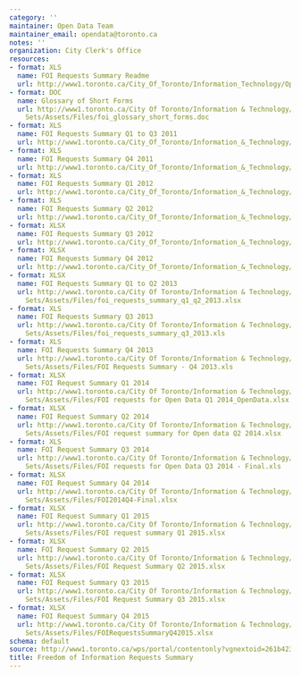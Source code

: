 ```yaml
---
category: ''
maintainer: Open Data Team
maintainer_email: opendata@toronto.ca
notes: ''
organization: City Clerk's Office
resources:
- format: XLS
  name: FOI Requests Summary Readme
  url: http://www1.toronto.ca/City_Of_Toronto/Information_Technology/Open_Data/Data_Sets/Assets/Files/FOI_Requests_Summary_Readme.xls
- format: DOC
  name: Glossary of Short Forms
  url: http://www1.toronto.ca/City Of Toronto/Information & Technology/Open Data/Data
    Sets/Assets/Files/foi_glossary_short_forms.doc
- format: XLS
  name: FOI Requests Summary Q1 to Q3 2011
  url: http://www1.toronto.ca/City_Of_Toronto/Information_&_Technology/Open_Data/Data_Sets/Assets/Files/FOIRequestsSummaryQ1toQ32011.xls
- format: XLS
  name: FOI Requests Summary Q4 2011
  url: http://www1.toronto.ca/City_Of_Toronto/Information_&_Technology/Open_Data/Data_Sets/Assets/Files/FOIRequestsSummaryQ42011.xls
- format: XLS
  name: FOI Requests Summary Q1 2012
  url: http://www1.toronto.ca/City_Of_Toronto/Information_&_Technology/Open_Data/Data_Sets/Assets/Files/FOIiRequestsSummaryQ12012.xls
- format: XLS
  name: FOI Requests Summary Q2 2012
  url: http://www1.toronto.ca/City_Of_Toronto/Information_&_Technology/Open_Data/Data_Sets/Assets/Files/FOIRequestsSummaryQ22012.xls
- format: XLSX
  name: FOI Requests Summary Q3 2012
  url: http://www1.toronto.ca/City_Of_Toronto/Information_&_Technology/Open_Data/Data_Sets/Assets/Files/FOIRequestsSummaryQ32012.xlsx
- format: XLSX
  name: FOI Requests Summary Q4 2012
  url: http://www1.toronto.ca/City_Of_Toronto/Information_&_Technology/Open_Data/Data_Sets/Assets/Files/FOIRequestsSummaryQ42012.xlsx
- format: XLSX
  name: FOI Requests Summary Q1 to Q2 2013
  url: http://www1.toronto.ca/City Of Toronto/Information & Technology/Open Data/Data
    Sets/Assets/Files/foi_requests_summary_q1_q2_2013.xlsx
- format: XLS
  name: FOI Requests Summary Q3 2013
  url: http://www1.toronto.ca/City Of Toronto/Information & Technology/Open Data/Data
    Sets/Assets/Files/foi_requests_summary_q3_2013.xls
- format: XLS
  name: FOI Requests Summary Q4 2013
  url: http://www1.toronto.ca/City Of Toronto/Information & Technology/Open Data/Data
    Sets/Assets/Files/FOI Requests Summary - Q4 2013.xls
- format: XLSX
  name: FOI Request Summary Q1 2014
  url: http://www1.toronto.ca/City Of Toronto/Information & Technology/Open Data/Data
    Sets/Assets/Files/FOI requests for Open Data Q1 2014_OpenData.xlsx
- format: XLSX
  name: FOI Request Summary Q2 2014
  url: http://www1.toronto.ca/City Of Toronto/Information & Technology/Open Data/Data
    Sets/Assets/Files/FOI request summary for Open data Q2 2014.xlsx
- format: XLS
  name: FOI Request Summary Q3 2014
  url: http://www1.toronto.ca/City Of Toronto/Information & Technology/Open Data/Data
    Sets/Assets/Files/FOI requests for Open Data Q3 2014 - Final.xls
- format: XLSX
  name: FOI Request Summary Q4 2014
  url: http://www1.toronto.ca/City Of Toronto/Information & Technology/Open Data/Data
    Sets/Assets/Files/FOI2014Q4-Final.xlsx
- format: XLSX
  name: FOI Request Summary Q1 2015
  url: http://www1.toronto.ca/City Of Toronto/Information & Technology/Open Data/Data
    Sets/Assets/Files/FOI request summary Q1 2015.xlsx
- format: XLSX
  name: FOI Request Summary Q2 2015
  url: http://www1.toronto.ca/City Of Toronto/Information & Technology/Open Data/Data
    Sets/Assets/Files/FOI Request Summary Q2 2015.xlsx
- format: XLSX
  name: FOI Request Summary Q3 2015
  url: http://www1.toronto.ca/City Of Toronto/Information & Technology/Open Data/Data
    Sets/Assets/Files/FOI Request Summary Q3 2015.xlsx
- format: XLSX
  name: FOI Request Summary Q4 2015
  url: http://www1.toronto.ca/City Of Toronto/Information & Technology/Open Data/Data
    Sets/Assets/Files/FOIRequestsSummaryQ42015.xlsx
schema: default
source: http://www1.toronto.ca/wps/portal/contentonly?vgnextoid=261b423c963b4310VgnVCM1000003dd60f89RCRD&vgnextchannel=1a66e03bb8d1e310VgnVCM10000071d60f89RCRD
title: Freedom of Information Requests Summary
---
```

